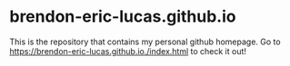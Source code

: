 # brendon-eric-lucas.github.io
This is the repository that contains my personal github homepage.
Go to https://brendon-eric-lucas.github.io./index.html to check it out!
